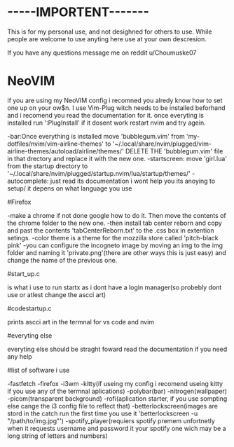 # -----IMPORTENT-------

This is for my personal use, and not desighned for others to use. While people are welcome to use anyting here use at your own descresion.

If you have any questions message me on reddit u/Choumuske07

# NeoVIM

if you are using my NeoVIM config i recomned you alredy know how to set one up on your ow$n. I use Vim-Plug witch needs to be installed beforhand and i recomend you read the documentation for it. once everyting is installed run ':PlugInstall' if it dosent work restart nvim and try agein.

-bar:Once everything is installed move 'bubblegum.vim' from 'my-dotfiles/nvim/vim-airline-themes' to '~/.local/share/nvim/plugged/vim-airline-themes/autoload/airline/themes/' DELETE THE 'bubblegum.vim' file in that drectory and replace it with the new one.
-startscreen: move 'girl.lua' from the startup drectory to '~/.local/share/nvim/plugged/startup.nvim/lua/startup/themes/'
-autocomplete: just read its documentation i wont help you its anoying to setup/ it depens on what language you use


#Firefox

-make a chrome if not done google how to do it. Then move the contents of the chrome folder to the new one.
-then install tab center reborn and copy and past the contents 'tabCenterReborn.txt' to the .css box in extention setings.
-color theme is a theme for the mozzilla store called 'pitch-black pink'
-you can configure the incogneto image by moving an img to the img folder and naming it 'private.png'(there are other ways this is just easy) and change the name of the previous one.

#start_up.c

is what i use to run startx as i dont have a login manager(so probebly dont use or atlest change the ascci art)

#codestartup.c

prints ascci art in the termnal for vs code and nvim

#everyting else 

everyting else should be straght foward read the documentation if you need any help



#list of software i use

-fastfetch
-firefox
-i3wm
-kitty(if useing my config i recomend useing kitty if you use any of the termnal aplications)
-polybar(bar)
-nitrogen(wallpaper)
-picom(transparent background)
-rofi(aplication starter, if you use sompting else cange the i3 config file to reflect that)
-betterlockscreen(images are stord in the catch run the first time you use it 'betterlockscreen -u "/path/to/img.jpg"')
-spotify_player(requiers spotify premem unfortnetly when it requests username and password it your spotify one wich may be a long string of letters and numbers)



